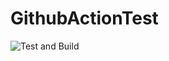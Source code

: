 # GithubActionTest
![Test and Build](https://github.com/qwe321qwe321qwe321/GithubActionTest/workflows/Test%20and%20Build/badge.svg)

